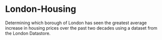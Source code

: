 # London-Housing
Determining which borough of London has seen the greatest average increase in housing prices over the past two decades using a dataset from the London Datastore.
